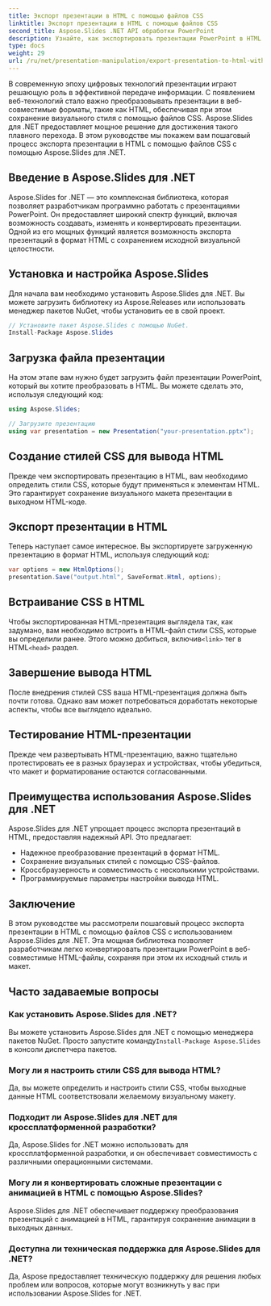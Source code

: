 ```yaml
---
title: Экспорт презентации в HTML с помощью файлов CSS
linktitle: Экспорт презентации в HTML с помощью файлов CSS
second_title: Aspose.Slides .NET API обработки PowerPoint
description: Узнайте, как экспортировать презентации PowerPoint в HTML с помощью файлов CSS с помощью Aspose.Slides для .NET. Пошаговое руководство по плавному преобразованию. Сохраните стиль и планировку!
type: docs
weight: 29
url: /ru/net/presentation-manipulation/export-presentation-to-html-with-css-files/
---
```


В современную эпоху цифровых технологий презентации играют решающую роль в эффективной передаче информации. С появлением веб-технологий стало важно преобразовывать презентации в веб-совместимые форматы, такие как HTML, обеспечивая при этом сохранение визуального стиля с помощью файлов CSS. Aspose.Slides для .NET предоставляет мощное решение для достижения такого плавного перехода. В этом руководстве мы покажем вам пошаговый процесс экспорта презентации в HTML с помощью файлов CSS с помощью Aspose.Slides для .NET.

## Введение в Aspose.Slides для .NET

Aspose.Slides for .NET — это комплексная библиотека, которая позволяет разработчикам программно работать с презентациями PowerPoint. Он предоставляет широкий спектр функций, включая возможность создавать, изменять и конвертировать презентации. Одной из его мощных функций является возможность экспорта презентаций в формат HTML с сохранением исходной визуальной целостности.

## Установка и настройка Aspose.Slides

Для начала вам необходимо установить Aspose.Slides для .NET. Вы можете загрузить библиотеку из Aspose.Releases или использовать менеджер пакетов NuGet, чтобы установить ее в свой проект.

```csharp
// Установите пакет Aspose.Slides с помощью NuGet.
Install-Package Aspose.Slides
```

## Загрузка файла презентации

На этом этапе вам нужно будет загрузить файл презентации PowerPoint, который вы хотите преобразовать в HTML. Вы можете сделать это, используя следующий код:

```csharp
using Aspose.Slides;

// Загрузите презентацию
using var presentation = new Presentation("your-presentation.pptx");
```

## Создание стилей CSS для вывода HTML

Прежде чем экспортировать презентацию в HTML, вам необходимо определить стили CSS, которые будут применяться к элементам HTML. Это гарантирует сохранение визуального макета презентации в выходном HTML-коде.

## Экспорт презентации в HTML

Теперь наступает самое интересное. Вы экспортируете загруженную презентацию в формат HTML, используя следующий код:

```csharp
var options = new HtmlOptions();
presentation.Save("output.html", SaveFormat.Html, options);
```

## Встраивание CSS в HTML

Чтобы экспортированная HTML-презентация выглядела так, как задумано, вам необходимо встроить в HTML-файл стили CSS, которые вы определили ранее. Этого можно добиться, включив`<link>` тег в HTML`<head>` раздел.

## Завершение вывода HTML

После внедрения стилей CSS ваша HTML-презентация должна быть почти готова. Однако вам может потребоваться доработать некоторые аспекты, чтобы все выглядело идеально.

## Тестирование HTML-презентации

Прежде чем развертывать HTML-презентацию, важно тщательно протестировать ее в разных браузерах и устройствах, чтобы убедиться, что макет и форматирование остаются согласованными.

## Преимущества использования Aspose.Slides для .NET

Aspose.Slides для .NET упрощает процесс экспорта презентаций в HTML, предоставляя надежный API. Это предлагает:

- Надежное преобразование презентаций в формат HTML.
- Сохранение визуальных стилей с помощью CSS-файлов.
- Кроссбраузерность и совместимость с несколькими устройствами.
- Программируемые параметры настройки вывода HTML.

## Заключение

В этом руководстве мы рассмотрели пошаговый процесс экспорта презентации в HTML с помощью файлов CSS с использованием Aspose.Slides для .NET. Эта мощная библиотека позволяет разработчикам легко конвертировать презентации PowerPoint в веб-совместимые HTML-файлы, сохраняя при этом их исходный стиль и макет.


## Часто задаваемые вопросы

### Как установить Aspose.Slides для .NET?

 Вы можете установить Aspose.Slides для .NET с помощью менеджера пакетов NuGet. Просто запустите команду`Install-Package Aspose.Slides` в консоли диспетчера пакетов.

### Могу ли я настроить стили CSS для вывода HTML?

Да, вы можете определить и настроить стили CSS, чтобы выходные данные HTML соответствовали желаемому визуальному макету.

### Подходит ли Aspose.Slides для .NET для кроссплатформенной разработки?

Да, Aspose.Slides for .NET можно использовать для кроссплатформенной разработки, и он обеспечивает совместимость с различными операционными системами.

### Могу ли я конвертировать сложные презентации с анимацией в HTML с помощью Aspose.Slides?

Aspose.Slides для .NET обеспечивает поддержку преобразования презентаций с анимацией в HTML, гарантируя сохранение анимации в выходных данных.

### Доступна ли техническая поддержка для Aspose.Slides для .NET?

Да, Aspose предоставляет техническую поддержку для решения любых проблем или вопросов, которые могут возникнуть у вас при использовании Aspose.Slides for .NET.
